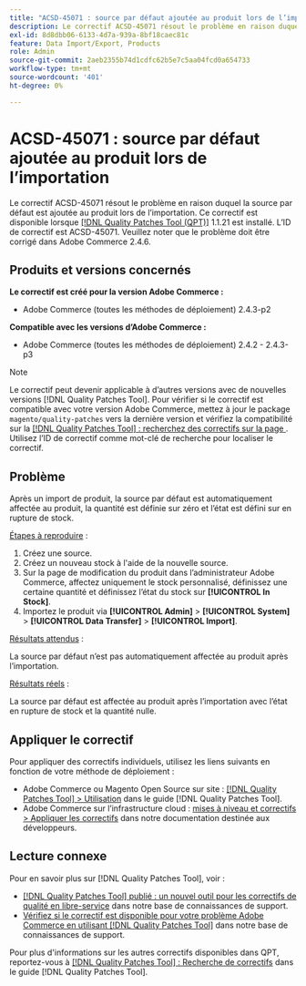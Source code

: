 ```yaml
---
title: "ACSD-45071 : source par défaut ajoutée au produit lors de l’importation"
description: Le correctif ACSD-45071 résout le problème en raison duquel la source par défaut est ajoutée au produit lors de l’importation. Ce correctif est disponible lorsque [[!DNL Quality Patches Tool (QPT)]](/help/announcements/adobe-commerce-announcements/magento-quality-patches-released-new-tool-to-self-serve-quality-patches.md) 1.1.21 est installé. L’ID de correctif est ACSD-45071. Veuillez noter que le problème doit être corrigé dans Adobe Commerce 2.4.6.
exl-id: 8d8dbb06-6133-4d7a-939a-8bf18caec81c
feature: Data Import/Export, Products
role: Admin
source-git-commit: 2aeb2355b74d1cdfc62b5e7c5aa04fcd0a654733
workflow-type: tm+mt
source-wordcount: '401'
ht-degree: 0%

---
```


# ACSD-45071 : source par défaut ajoutée au produit lors de l’importation

Le correctif ACSD-45071 résout le problème en raison duquel la source par défaut est ajoutée au produit lors de l’importation. Ce correctif est disponible lorsque [[!DNL Quality Patches Tool (QPT)]](/help/announcements/adobe-commerce-announcements/magento-quality-patches-released-new-tool-to-self-serve-quality-patches.md) 1.1.21 est installé. L’ID de correctif est ACSD-45071. Veuillez noter que le problème doit être corrigé dans Adobe Commerce 2.4.6.

## Produits et versions concernés

**Le correctif est créé pour la version Adobe Commerce :**

* Adobe Commerce (toutes les méthodes de déploiement) 2.4.3-p2

**Compatible avec les versions d’Adobe Commerce :**

* Adobe Commerce (toutes les méthodes de déploiement) 2.4.2 - 2.4.3-p3

>[!NOTE]
>
>Le correctif peut devenir applicable à d’autres versions avec de nouvelles versions [!DNL Quality Patches Tool]. Pour vérifier si le correctif est compatible avec votre version Adobe Commerce, mettez à jour le package `magento/quality-patches` vers la dernière version et vérifiez la compatibilité sur la [[!DNL Quality Patches Tool] : recherchez des correctifs sur la page ](https://experienceleague.adobe.com/tools/commerce-quality-patches/index.html). Utilisez l’ID de correctif comme mot-clé de recherche pour localiser le correctif.

## Problème

Après un import de produit, la source par défaut est automatiquement affectée au produit, la quantité est définie sur zéro et l’état est défini sur en rupture de stock.

<u>Étapes à reproduire</u> :

1. Créez une source.
1. Créez un nouveau stock à l&#39;aide de la nouvelle source.
1. Sur la page de modification du produit dans l’administrateur Adobe Commerce, affectez uniquement le stock personnalisé, définissez une certaine quantité et définissez l’état du stock sur **[!UICONTROL In Stock]**.
1. Importez le produit via **[!UICONTROL Admin]** > **[!UICONTROL System]** > **[!UICONTROL Data Transfer]** > **[!UICONTROL Import]**.

<u>Résultats attendus</u> :

La source par défaut n’est pas automatiquement affectée au produit après l’importation.

<u>Résultats réels</u> :

La source par défaut est affectée au produit après l’importation avec l’état en rupture de stock et la quantité nulle.

## Appliquer le correctif

Pour appliquer des correctifs individuels, utilisez les liens suivants en fonction de votre méthode de déploiement :

* Adobe Commerce ou Magento Open Source sur site : [[!DNL Quality Patches Tool] > Utilisation](https://experienceleague.adobe.com/docs/commerce-operations/tools/quality-patches-tool/usage.html) dans le guide [!DNL Quality Patches Tool].
* Adobe Commerce sur l’infrastructure cloud : [mises à niveau et correctifs > Appliquer les correctifs](https://experienceleague.adobe.com/en/docs/commerce-cloud-service/user-guide/develop/upgrade/apply-patches) dans notre documentation destinée aux développeurs.

## Lecture connexe

Pour en savoir plus sur [!DNL Quality Patches Tool], voir :

* [[!DNL Quality Patches Tool] publié : un nouvel outil pour les correctifs de qualité en libre-service](/help/announcements/adobe-commerce-announcements/magento-quality-patches-released-new-tool-to-self-serve-quality-patches.md) dans notre base de connaissances de support.
* [Vérifiez si le correctif est disponible pour votre problème Adobe Commerce en utilisant  [!DNL Quality Patches Tool]](/help/support-tools/patches-available-in-qpt-tool/check-patch-for-magento-issue-with-magento-quality-patches.md) dans notre base de connaissances de support.

Pour plus d&#39;informations sur les autres correctifs disponibles dans QPT, reportez-vous à [[!DNL Quality Patches Tool] : Recherche de correctifs](https://experienceleague.adobe.com/tools/commerce-quality-patches/index.html) dans le guide [!DNL Quality Patches Tool].
